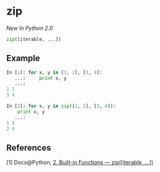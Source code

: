 # zip

_New In Python 2.0_

```python
zip([iterable, ...])
```

## Example

```python
In [1]: for x, y in [1, 2], [3, 4]:
   ...:     print x, y
   ...:     
1 2
3 4

In [2]: for x, y in zip([1, 2], [3, 4]):
    print x, y
   ...:     
1 3
2 4
```

## References

[1] Docs@Python, [2. Built-in Functions — zip([iterable, ...])](https://docs.python.org/2/library/functions.html#zip)

